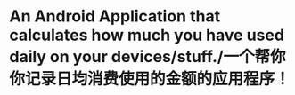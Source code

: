 # An Android Application that calculates how much you have used daily on your devices/stuff./一个帮你你记录日均消费使用的金额的应用程序！
